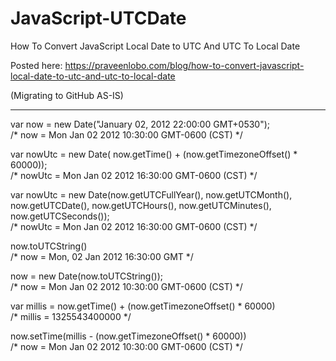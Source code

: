 # JavaScript-UTCDate

How To Convert JavaScript Local Date to UTC And UTC To Local Date

Posted here: 
https://praveenlobo.com/blog/how-to-convert-javascript-local-date-to-utc-and-utc-to-local-date


(Migrating to GitHub AS-IS)

---

var now = new Date("January 02, 2012 22:00:00 GMT+0530");  
/* now = Mon Jan 02 2012 10:30:00 GMT-0600 (CST) */

var nowUtc = new Date( now.getTime() + (now.getTimezoneOffset() * 60000));  
/* nowUtc = Mon Jan 02 2012 16:30:00 GMT-0600 (CST) */

var nowUtc = new Date(now.getUTCFullYear(), now.getUTCMonth(), now.getUTCDate(),  now.getUTCHours(), now.getUTCMinutes(), now.getUTCSeconds());  
/* nowUtc = Mon Jan 02 2012 16:30:00 GMT-0600 (CST) */

now.toUTCString()  
/* now = Mon, 02 Jan 2012 16:30:00 GMT */

now = new Date(now.toUTCString());  
/* now = Mon Jan 02 2012 10:30:00 GMT-0600 (CST) */

var millis = now.getTime() + (now.getTimezoneOffset() * 60000)  
/* millis = 1325543400000 */

now.setTime(millis - (now.getTimezoneOffset() * 60000))  
/* now = Mon Jan 02 2012 10:30:00 GMT-0600 (CST) */
